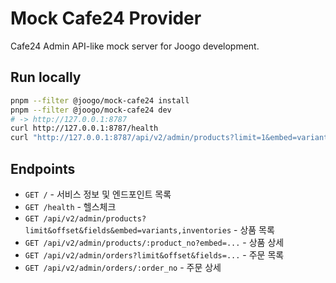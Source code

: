 # Mock Cafe24 Provider

Cafe24 Admin API-like mock server for Joogo development.

## Run locally
```bash
pnpm --filter @joogo/mock-cafe24 install
pnpm --filter @joogo/mock-cafe24 dev
# -> http://127.0.0.1:8787
curl http://127.0.0.1:8787/health
curl "http://127.0.0.1:8787/api/v2/admin/products?limit=1&embed=variants,inventories"
```

## Endpoints

- `GET /` - 서비스 정보 및 엔드포인트 목록
- `GET /health` - 헬스체크
- `GET /api/v2/admin/products?limit&offset&fields&embed=variants,inventories` - 상품 목록
- `GET /api/v2/admin/products/:product_no?embed=...` - 상품 상세
- `GET /api/v2/admin/orders?limit&offset&fields=...` - 주문 목록
- `GET /api/v2/admin/orders/:order_no` - 주문 상세
